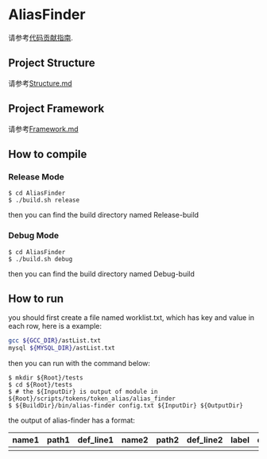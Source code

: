 # AliasFinder

请参考[代码贡献指南](docs/CONTRIBUTING.md).

## Project Structure

请参考[Structure.md](docs/Structure.md)

## Project Framework

请参考[Framework.md](docs/Framework.md)

## How to compile

### Release Mode

```shell
$ cd AliasFinder
$ ./build.sh release
```

then you can find the build directory named Release-build

### Debug Mode

```shell
$ cd AliasFinder
$ ./build.sh debug
```

then you can find the build directory named Debug-build

## How to run

you should first create a file named worklist.txt, which has key and value in each row, here is a example:

```bash
gcc ${GCC_DIR}/astList.txt
mysql ${MYSQL_DIR}/astList.txt
```

then you can run with the command below:

```shell
$ mkdir ${Root}/tests
$ cd ${Root}/tests
$ # the ${InputDir} is output of module in ${Root}/scripts/tokens/token_alias/alias_finder
$ ${BuildDir}/bin/alias-finder config.txt ${InputDir} ${OutputDir}
```

the output of alias-finder has a format:

| name1 | path1 | def_line1 | name2 | path2 | def_line2 | label | distance |
| ----- | ----- | --------- | ----- | ----- | --------- | ----- | -------- |
|       |       |           |       |       |           |       |          |
